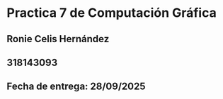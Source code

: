 # Practica 7 de Computación Gráfica
## Ronie Celis Hernández
## 318143093
## Fecha de entrega: 28/09/2025


